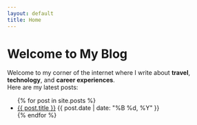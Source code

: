 ```yaml
---
layout: default
title: Home
---
```


# Welcome to My Blog

Welcome to my corner of the internet where I write about **travel**, **technology**, and **career experiences**.  
Here are my latest posts:

<ul class="post-list">
  {% for post in site.posts %}
    <li>
      <a href="{{ post.url | relative_url }}">{{ post.title }}</a>
      <span class="post-date">{{ post.date | date: "%B %d, %Y" }}</span>
    </li>
  {% endfor %}
</ul>

